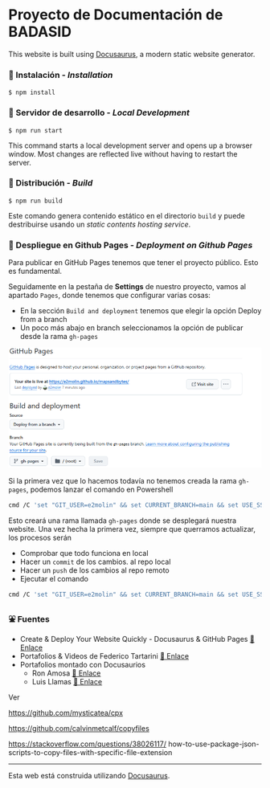 # Proyecto de Documentación de BADASID

This website is built using [Docusaurus](https://docusaurus.io/), a modern static website generator.

### 🔶 Instalación - *Installation*

```
$ npm install
```

### 🔶 Servidor de desarrollo - *Local Development*

```
$ npm run start
```

This command starts a local development server and opens up a browser window. Most changes are reflected live without having to restart the server.

### 🔶 Distribución - *Build*

```
$ npm run build
```

Este comando genera contenido estático en el directorio `build` y puede destribuirse usando un *static contents hosting service*.

### 🔶 Despliegue en Github Pages - *Deployment on Github Pages*

Para publicar en GitHub Pages tenemos que tener el proyecto público. Esto es fundamental.

Seguidamente en la pestaña de **Settings** de nuestro proyecto, vamos al apartado `Pages`, donde tenemos que configurar varias cosas:

* En la sección `Build and deployment` tenemos que elegir la opción Deploy from a branch
* Un poco más abajo en branch seleccionamos la opción de publicar desde la rama `gh-pages`

![](assets/capture-gh-pages.png)

Si la primera vez que lo hacemos todavía no tenemos creada la rama `gh-pages`, podemos lanzar el comando en Powershell

```bash
cmd /C 'set "GIT_USER=e2molin" && set CURRENT_BRANCH=main && set USE_SSH=true && npm run deploy'
```

Esto creará una rama llamada `gh-pages` donde se desplegará nuestra website. Una vez hecha la primera vez, siempre que querramos actualizar, los procesos serán

* Comprobar que todo funciona en local
* Hacer un `commit` de los cambios. al repo local
* Hacer un `push` de los cambios al repo remoto
* Ejecutar el comando

```bash
cmd /C 'set "GIT_USER=e2molin" && set CURRENT_BRANCH=main && set USE_SSH=true && npm run deploy'
```

### ⛲ Fuentes

* Create & Deploy Your Website Quickly - Docusaurus & GitHub Pages [🔗 Enlace](https://www.youtube.com/watch?v=9iVNf0T09dE)
* Portafolios & Videos de Federico Tartarini [🔗 Enlace](https://federicotartarini.github.io/)
* Portafolios montado con Docusaurios
  * Ron Amosa  [🔗 Enlace](https://ronamosa.io/)
  * Luis Llamas [🔗 Enlace](https://www.luisllamas.es/)

Ver

https://github.com/mysticatea/cpx

https://github.com/calvinmetcalf/copyfiles

https://stackoverflow.com/questions/38026117/
how-to-use-package-json-scripts-to-copy-files-with-specific-file-extension

---

Esta web está construida utilizando  [Docusaurus](https://docusaurus.io/).

